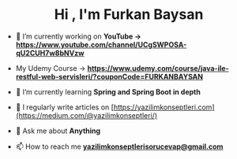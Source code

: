 <h1 align="center">Hi , I'm Furkan Baysan</h1>

- 🔭 I’m currently working on **YouTube -> https://www.youtube.com/channel/UCgSWPOSA-qU2CUH7w8bNVzw**

- My Udemy Course -> **https://www.udemy.com/course/java-ile-restful-web-servisleri/?couponCode=FURKANBAYSAN**

- 🌱 I’m currently learning **Spring and Spring Boot in depth**

- 📝 I regularly write articles on [https://yazilimkonseptleri.com](https://medium.com/@yazilimkonseptleri/)

- 💬 Ask me about **Anything**

- 📫 How to reach me **yazilimkonseptlerisorucevap@gmail.com**
